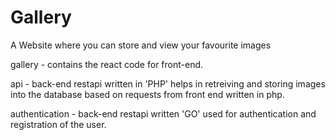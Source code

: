 # Gallery
A Website where you can store and view your favourite images

gallery - contains the react code for front-end.

api - back-end restapi written in 'PHP' helps in retreiving and storing images into the database based on requests from front end written in php.

authentication - back-end restapi written 'GO' used for authentication and registration of the user.



